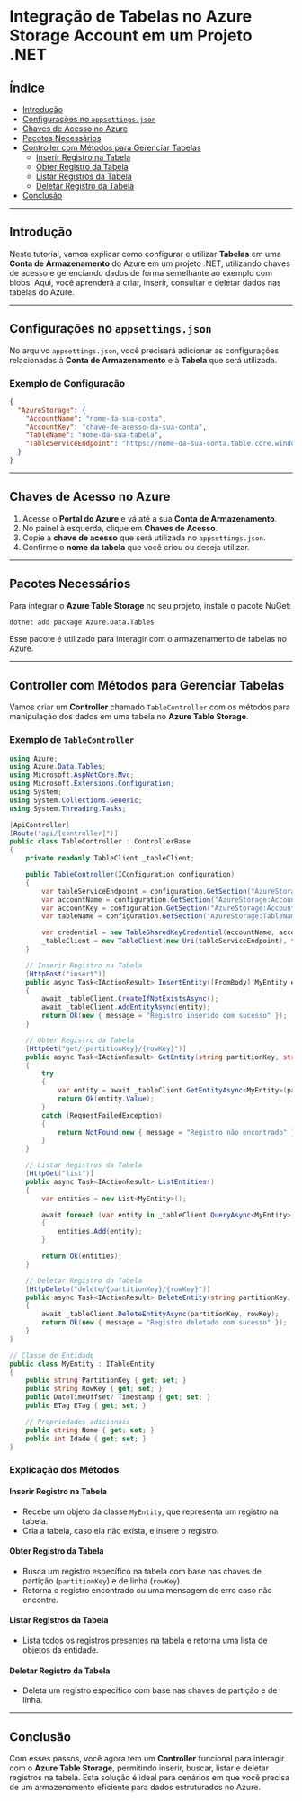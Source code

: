 # Integração de Tabelas no Azure Storage Account em um Projeto .NET

## Índice
- [Introdução](#introdução)
- [Configurações no `appsettings.json`](#configurações-no-appsettingsjson)
- [Chaves de Acesso no Azure](#chaves-de-acesso-no-azure)
- [Pacotes Necessários](#pacotes-necessários)
- [Controller com Métodos para Gerenciar Tabelas](#controller-com-métodos-para-gerenciar-tabelas)
  - [Inserir Registro na Tabela](#inserir-registro-na-tabela)
  - [Obter Registro da Tabela](#obter-registro-da-tabela)
  - [Listar Registros da Tabela](#listar-registros-da-tabela)
  - [Deletar Registro da Tabela](#deletar-registro-da-tabela)
- [Conclusão](#conclusão)

---

## Introdução

Neste tutorial, vamos explicar como configurar e utilizar **Tabelas** em uma **Conta de Armazenamento** do Azure em um projeto .NET, utilizando chaves de acesso e gerenciando dados de forma semelhante ao exemplo com blobs. Aqui, você aprenderá a criar, inserir, consultar e deletar dados nas tabelas do Azure.

---

## Configurações no `appsettings.json`

No arquivo `appsettings.json`, você precisará adicionar as configurações relacionadas à **Conta de Armazenamento** e à **Tabela** que será utilizada.

### Exemplo de Configuração

```json
{
  "AzureStorage": {
    "AccountName": "nome-da-sua-conta",
    "AccountKey": "chave-de-acesso-da-sua-conta",
    "TableName": "nome-da-sua-tabela",
    "TableServiceEndpoint": "https://nome-da-sua-conta.table.core.windows.net/"
  }
}
```

---

## Chaves de Acesso no Azure

1. Acesse o **Portal do Azure** e vá até a sua **Conta de Armazenamento**.
2. No painel à esquerda, clique em **Chaves de Acesso**.
3. Copie a **chave de acesso** que será utilizada no `appsettings.json`.
4. Confirme o **nome da tabela** que você criou ou deseja utilizar.

---

## Pacotes Necessários

Para integrar o **Azure Table Storage** no seu projeto, instale o pacote NuGet:

```bash
dotnet add package Azure.Data.Tables
```

Esse pacote é utilizado para interagir com o armazenamento de tabelas no Azure.

---

## Controller com Métodos para Gerenciar Tabelas

Vamos criar um **Controller** chamado `TableController` com os métodos para manipulação dos dados em uma tabela no **Azure Table Storage**.

### Exemplo de `TableController`

```csharp
using Azure;
using Azure.Data.Tables;
using Microsoft.AspNetCore.Mvc;
using Microsoft.Extensions.Configuration;
using System;
using System.Collections.Generic;
using System.Threading.Tasks;

[ApiController]
[Route("api/[controller]")]
public class TableController : ControllerBase
{
    private readonly TableClient _tableClient;

    public TableController(IConfiguration configuration)
    {
        var tableServiceEndpoint = configuration.GetSection("AzureStorage:TableServiceEndpoint").Value;
        var accountName = configuration.GetSection("AzureStorage:AccountName").Value;
        var accountKey = configuration.GetSection("AzureStorage:AccountKey").Value;
        var tableName = configuration.GetSection("AzureStorage:TableName").Value;

        var credential = new TableSharedKeyCredential(accountName, accountKey);
        _tableClient = new TableClient(new Uri(tableServiceEndpoint), tableName, credential);
    }

    // Inserir Registro na Tabela
    [HttpPost("insert")]
    public async Task<IActionResult> InsertEntity([FromBody] MyEntity entity)
    {
        await _tableClient.CreateIfNotExistsAsync();
        await _tableClient.AddEntityAsync(entity);
        return Ok(new { message = "Registro inserido com sucesso" });
    }

    // Obter Registro da Tabela
    [HttpGet("get/{partitionKey}/{rowKey}")]
    public async Task<IActionResult> GetEntity(string partitionKey, string rowKey)
    {
        try
        {
            var entity = await _tableClient.GetEntityAsync<MyEntity>(partitionKey, rowKey);
            return Ok(entity.Value);
        }
        catch (RequestFailedException)
        {
            return NotFound(new { message = "Registro não encontrado" });
        }
    }

    // Listar Registros da Tabela
    [HttpGet("list")]
    public async Task<IActionResult> ListEntities()
    {
        var entities = new List<MyEntity>();

        await foreach (var entity in _tableClient.QueryAsync<MyEntity>())
        {
            entities.Add(entity);
        }

        return Ok(entities);
    }

    // Deletar Registro da Tabela
    [HttpDelete("delete/{partitionKey}/{rowKey}")]
    public async Task<IActionResult> DeleteEntity(string partitionKey, string rowKey)
    {
        await _tableClient.DeleteEntityAsync(partitionKey, rowKey);
        return Ok(new { message = "Registro deletado com sucesso" });
    }
}

// Classe de Entidade
public class MyEntity : ITableEntity
{
    public string PartitionKey { get; set; }
    public string RowKey { get; set; }
    public DateTimeOffset? Timestamp { get; set; }
    public ETag ETag { get; set; }

    // Propriedades adicionais
    public string Nome { get; set; }
    public int Idade { get; set; }
}
```

### Explicação dos Métodos

#### Inserir Registro na Tabela
- Recebe um objeto da classe `MyEntity`, que representa um registro na tabela.
- Cria a tabela, caso ela não exista, e insere o registro.

#### Obter Registro da Tabela
- Busca um registro específico na tabela com base nas chaves de partição (`partitionKey`) e de linha (`rowKey`).
- Retorna o registro encontrado ou uma mensagem de erro caso não encontre.

#### Listar Registros da Tabela
- Lista todos os registros presentes na tabela e retorna uma lista de objetos da entidade.

#### Deletar Registro da Tabela
- Deleta um registro específico com base nas chaves de partição e de linha.

---

## Conclusão

Com esses passos, você agora tem um **Controller** funcional para interagir com o **Azure Table Storage**, permitindo inserir, buscar, listar e deletar registros na tabela. Esta solução é ideal para cenários em que você precisa de um armazenamento eficiente para dados estruturados no Azure.
